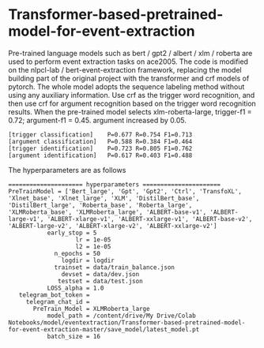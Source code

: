 # Transformer-based-pretrained-model-for-event-extraction
Pre-trained language models such as bert / gpt2 / albert / xlm / roberta are used to perform event extraction tasks on ace2005. The code is modified on the nlpcl-lab / bert-event-extraction framework, replacing the model building part of the original project with the transformer and crf models of pytorch. The whole model adopts the sequence labeling method without using any auxiliary information. Use crf as the trigger word recognition, and then use crf for argument recognition based on the trigger word recognition results. When the pre-trained model selects xlm-roberta-large, trigger-f1 = 0.72; argument-f1 = 0.45. argument increased by 0.05.

```
[trigger classification]	P=0.677	R=0.754	F1=0.713
[argument classification]	P=0.588	R=0.384	F1=0.464
[trigger identification]	P=0.723	R=0.805	F1=0.762
[argument identification]	P=0.617	R=0.403	F1=0.488
```
The hyperparameters are as follows
```
===================== hyperparameters ======================
PreTrainModel = ['Bert_large', 'Gpt', 'Gpt2', 'Ctrl', 'TransfoXL', 'Xlnet_base', 'Xlnet_large', 'XLM', 'DistilBert_base', 'DistilBert_large', 'Roberta_base', 'Roberta_large', 'XLMRoberta_base', 'XLMRoberta_large', 'ALBERT-base-v1', 'ALBERT-large-v1', 'ALBERT-xlarge-v1', 'ALBERT-xxlarge-v1', 'ALBERT-base-v2', 'ALBERT-large-v2', 'ALBERT-xlarge-v2', 'ALBERT-xxlarge-v2']
           early_stop = 5
                   lr = 1e-05
                   l2 = 1e-05
             n_epochs = 50
               logdir = logdir
             trainset = data/train_balance.json
               devset = data/dev.json
              testset = data/test.json
           LOSS_alpha = 1.0
   telegram_bot_token = 
     telegram_chat_id = 
       PreTrain_Model = XLMRoberta_large
           model_path = /content/drive/My Drive/Colab Notebooks/model/eventextraction/Transformer-based-pretrained-model-for-event-extraction-master/save_model/latest_model.pt
           batch_size = 16
```
